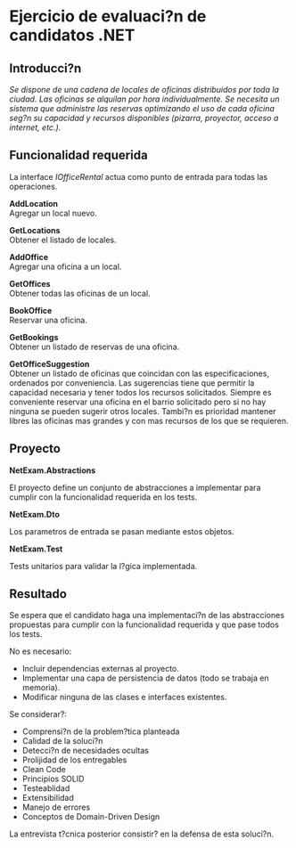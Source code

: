# Ejercicio de evaluaci?n de candidatos .NET

## Introducci?n

*Se dispone de una cadena de locales de oficinas distribuidos por toda la ciudad. Las oficinas se alquilan por hora individualmente.
Se necesita un sistema que administre las reservas optimizando el uso de cada oficina seg?n su capacidad y recursos disponibles (pizarra, proyector, acceso a internet, etc.).*


## Funcionalidad requerida

La interface *IOfficeRental* actua como punto de entrada para todas las operaciones.


**AddLocation**<br/>
Agregar un local nuevo.

**GetLocations**<br/> 
Obtener el listado de locales.

**AddOffice**<br/> 
Agregar una oficina a un local.

**GetOffices**<br/> 
Obtener todas las oficinas de un local.

**BookOffice**<br/> 
Reservar una oficina.

**GetBookings**<br/> 
Obtener un listado de reservas de una oficina.

**GetOfficeSuggestion**<br/> 
Obtener un listado de oficinas que coincidan con las especificaciones, ordenados por conveniencia.
Las sugerencias tiene que permitir la capacidad necesaria y tener todos los recursos solicitados.
Siempre es conveniente reservar una oficina en el barrio solicitado pero si no hay ninguna se pueden sugerir otros locales.
Tambi?n es prioridad mantener libres las oficinas mas grandes y con mas recursos de los que se requieren.


## Proyecto

**NetExam.Abstractions**

El proyecto define un conjunto de abstracciones a implementar para cumplir con la funcionalidad requerida en los tests.

**NetExam.Dto**

Los parametros de entrada se pasan mediante estos objetos.

**NetExam.Test**

Tests unitarios para validar la l?gica implementada.

## Resultado

Se espera que el candidato haga una implementaci?n de las abstracciones propuestas para cumplir con la funcionalidad requerida y que pase todos los tests.

No es necesario:
- Incluir dependencias externas al proyecto.
- Implementar una capa de persistencia de datos (todo se trabaja en memoria).
- Modificar ninguna de las clases e interfaces existentes.

Se considerar?:
- Comprensi?n de la problem?tica planteada
- Calidad de la soluci?n
- Detecci?n de necesidades ocultas
- Prolijidad de los entregables
- Clean Code
- Principios SOLID
- Testeablidad
- Extensibilidad
- Manejo de errores
- Conceptos de Domain-Driven Design

La entrevista t?cnica posterior consistir? en la defensa de esta soluci?n.
